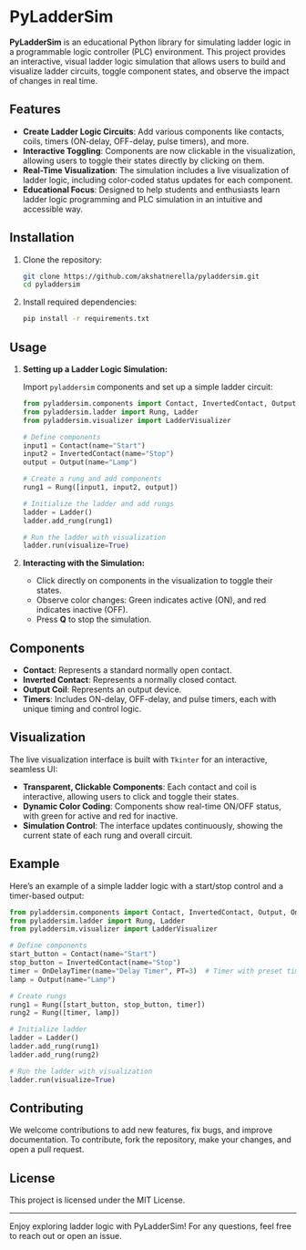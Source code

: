 
# PyLadderSim

**PyLadderSim** is an educational Python library for simulating ladder logic in a programmable logic controller (PLC) environment. This project provides an interactive, visual ladder logic simulation that allows users to build and visualize ladder circuits, toggle component states, and observe the impact of changes in real time.

## Features

- **Create Ladder Logic Circuits**: Add various components like contacts, coils, timers (ON-delay, OFF-delay, pulse timers), and more.
- **Interactive Toggling**: Components are now clickable in the visualization, allowing users to toggle their states directly by clicking on them.
- **Real-Time Visualization**: The simulation includes a live visualization of ladder logic, including color-coded status updates for each component.
- **Educational Focus**: Designed to help students and enthusiasts learn ladder logic programming and PLC simulation in an intuitive and accessible way.

## Installation

1. Clone the repository:
   ```bash
   git clone https://github.com/akshatnerella/pyladdersim.git
   cd pyladdersim
   ```

2. Install required dependencies:
   ```bash
   pip install -r requirements.txt
   ```

## Usage

1. **Setting up a Ladder Logic Simulation:**

   Import `pyladdersim` components and set up a simple ladder circuit:

   ```python
   from pyladdersim.components import Contact, InvertedContact, Output, OnDelayTimer
   from pyladdersim.ladder import Rung, Ladder
   from pyladdersim.visualizer import LadderVisualizer

   # Define components
   input1 = Contact(name="Start")
   input2 = InvertedContact(name="Stop")
   output = Output(name="Lamp")

   # Create a rung and add components
   rung1 = Rung([input1, input2, output])

   # Initialize the ladder and add rungs
   ladder = Ladder()
   ladder.add_rung(rung1)

   # Run the ladder with visualization
   ladder.run(visualize=True)
   ```

2. **Interacting with the Simulation:**

   - Click directly on components in the visualization to toggle their states.
   - Observe color changes: Green indicates active (ON), and red indicates inactive (OFF).
   - Press **Q** to stop the simulation.

## Components

- **Contact**: Represents a standard normally open contact.
- **Inverted Contact**: Represents a normally closed contact.
- **Output Coil**: Represents an output device.
- **Timers**: Includes ON-delay, OFF-delay, and pulse timers, each with unique timing and control logic.

## Visualization

The live visualization interface is built with `Tkinter` for an interactive, seamless UI:
- **Transparent, Clickable Components**: Each contact and coil is interactive, allowing users to click and toggle their states.
- **Dynamic Color Coding**: Components show real-time ON/OFF status, with green for active and red for inactive.
- **Simulation Control**: The interface updates continuously, showing the current state of each rung and overall circuit.

## Example

Here’s an example of a simple ladder logic with a start/stop control and a timer-based output:

```python
from pyladdersim.components import Contact, InvertedContact, Output, OnDelayTimer
from pyladdersim.ladder import Rung, Ladder
from pyladdersim.visualizer import LadderVisualizer

# Define components
start_button = Contact(name="Start")
stop_button = InvertedContact(name="Stop")
timer = OnDelayTimer(name="Delay Timer", PT=3)  # Timer with preset time
lamp = Output(name="Lamp")

# Create rungs
rung1 = Rung([start_button, stop_button, timer])
rung2 = Rung([timer, lamp])

# Initialize ladder
ladder = Ladder()
ladder.add_rung(rung1)
ladder.add_rung(rung2)

# Run the ladder with visualization
ladder.run(visualize=True)
```

## Contributing

We welcome contributions to add new features, fix bugs, and improve documentation. To contribute, fork the repository, make your changes, and open a pull request.

## License

This project is licensed under the MIT License.

---

Enjoy exploring ladder logic with PyLadderSim! For any questions, feel free to reach out or open an issue.

